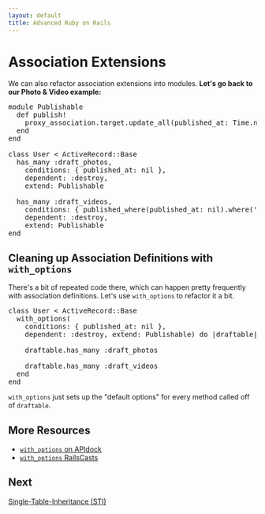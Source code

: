 ```yaml
---
layout: default
title: Advanced Ruby on Rails
---
```


# Association Extensions

We can also refactor association extensions into modules. **Let's go back to our Photo &amp; Video example:**

<pre>
module Publishable
  def publish!
    proxy_association.target.update_all(published_at: Time.now)
  end
end

class User &lt; ActiveRecord::Base
  has_many :draft_photos, 
    conditions: { published_at: nil },
    dependent: :destroy,
    extend: Publishable

  has_many :draft_videos,
    conditions: { published_where(published_at: nil).where('processed_at IS NOT NULL') }, 
    dependent: :destroy,
    extend: Publishable
end
</pre>

## Cleaning up Association Definitions with `with_options`

There's a bit of repeated code there, which can happen pretty frequently with association definitions. Let's use `with_options` to refactor it a bit.

<pre>
class User &lt; ActiveRecord::Base
  with_options(
    conditions: { published_at: nil }, 
    dependent: :destroy, extend: Publishable) do |draftable|

    draftable.has_many :draft_photos

    draftable.has_many :draft_videos
  end
end
</pre>

`with_options` just sets up the "default options" for every method called off of `draftable`.

## More Resources

* [`with_options` on APIdock](http://apidock.com/rails/Object/with_options)
* [`with_options` RailsCasts](http://railscasts.com/episodes/42-with-options)

## Next

[Single-Table-Inheritance (STI)](/models/sti.html)
